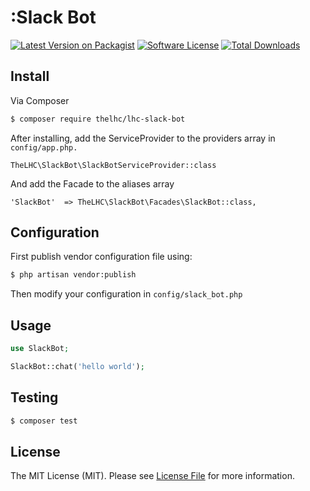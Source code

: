 # :Slack Bot

[![Latest Version on Packagist][ico-version]][link-packagist]
[![Software License][ico-license]](LICENSE.md)
[![Total Downloads][ico-downloads]][link-downloads]

## Install

Via Composer

``` bash
$ composer require thelhc/lhc-slack-bot
```

After installing, add the ServiceProvider to the providers array in `config/app.php.`

```
TheLHC\SlackBot\SlackBotServiceProvider::class
```

And add the Facade to the aliases array

```
'SlackBot'  => TheLHC\SlackBot\Facades\SlackBot::class,
```

## Configuration

First publish vendor configuration file using:

``` bash
$ php artisan vendor:publish
```

Then modify your configuration in `config/slack_bot.php`

## Usage

``` php
use SlackBot;

SlackBot::chat('hello world');
```

## Testing

``` bash
$ composer test
```

## License

The MIT License (MIT). Please see [License File](LICENSE.md) for more information.

[ico-version]: https://img.shields.io/packagist/v/thelhc/lhc-slack-bot.svg?style=flat-square
[ico-license]: https://img.shields.io/badge/license-MIT-brightgreen.svg?style=flat-square
[ico-downloads]: https://img.shields.io/packagist/dt/thelhc/lhc-slack-bot.svg?style=flat-square

[link-packagist]: https://packagist.org/packages/thelhc/lhc-slack-bot
[link-downloads]: https://packagist.org/packages/thelhc/lhc-slack-bot
[link-author]: https://github.com/aaronkaz
